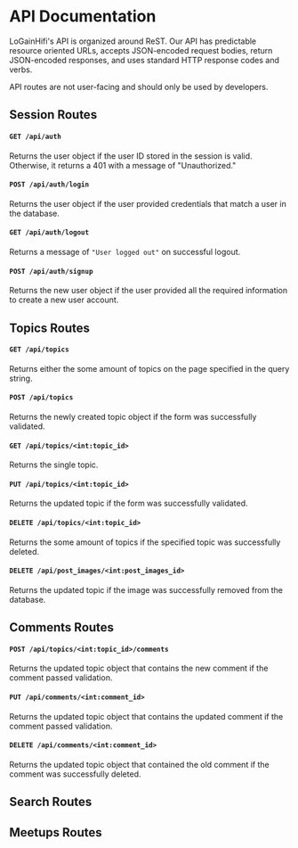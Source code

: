 # API Documentation

LoGainHifi's API is organized around ReST. Our API has predictable resource oriented URLs, accepts JSON-encoded request bodies, return JSON-encoded responses, and uses standard HTTP response codes and verbs.

API routes are not user-facing and should only be used by developers.

## Session Routes

#### `GET /api/auth`

Returns the user object if the user ID stored in the session is valid. Otherwise, it returns a 401 with a message of "Unauthorized."

#### `POST /api/auth/login`

Returns the user object if the user provided credentials that match a user in the database.

#### `GET /api/auth/logout`

Returns a message of `"User logged out"` on successful logout.

#### `POST /api/auth/signup`

Returns the new user object if the user provided all the required information to create a new user account.

## Topics Routes

#### `GET /api/topics`

Returns either the some amount of topics on the page specified in the query string.


#### `POST /api/topics`

Returns the newly created topic object if the form was successfully validated.

#### `GET /api/topics/<int:topic_id>`

Returns the single topic.

#### `PUT /api/topics/<int:topic_id>`

Returns the updated topic if the form was successfully validated.

#### `DELETE /api/topics/<int:topic_id>`

Returns the some amount of topics if the specified topic was successfully deleted.

#### `DELETE /api/post_images/<int:post_images_id>`

Returns the updated topic if the image was successfully removed from the database.

## Comments Routes

#### `POST /api/topics/<int:topic_id>/comments`

Returns the updated topic object that contains the new comment if the comment passed validation.

#### `PUT /api/comments/<int:comment_id>`

Returns the updated topic object that contains the updated comment if the comment passed validation.

#### `DELETE /api/comments/<int:comment_id>`

Returns the updated topic object that contained the old comment if the comment was successfully deleted.

## Search Routes

## Meetups Routes



